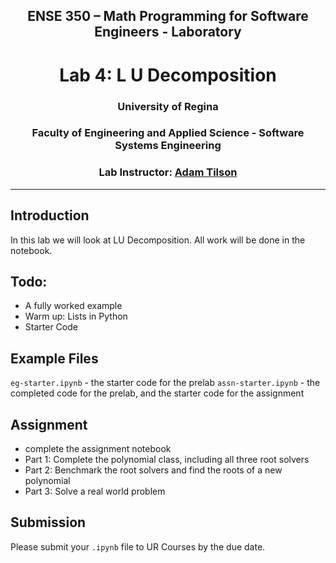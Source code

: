 <center>

## ENSE 350 – Math Programming for Software Engineers - Laboratory

# Lab 4: L U Decomposition

### University of Regina
### Faculty of Engineering and Applied Science - Software Systems Engineering

### Lab Instructor: [Adam Tilson](mailto:Adam.Tilson@uregina.ca)
</center>

---

## Introduction

In this lab we will look at LU Decomposition. All work will be done in the notebook.

## Todo:
- A fully worked example
- Warm up: Lists in Python
- Starter Code

## Example Files

`eg-starter.ipynb` - the starter code for the prelab 
`assn-starter.ipynb` - the completed code for the prelab, and the starter code for the assignment

## Assignment

- complete the assignment notebook
- Part 1: Complete the polynomial class, including all three root solvers
- Part 2: Benchmark the root solvers and find the roots of a new polynomial
- Part 3: Solve a real world problem

## Submission

Please submit your `.ipynb` file to UR Courses by the due date.